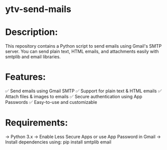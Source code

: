 # ytv-send-mails

# Description:
This repository contains a Python script to send emails using Gmail's SMTP server. You can send plain text, HTML emails, and attachments easily with smtplib and email libraries.

# Features:
✅ Send emails using Gmail SMTP
✅ Support for plain text & HTML emails
✅ Attach files & images to emails
✅ Secure authentication using App Passwords
✅ Easy-to-use and customizable

# Requirements:
-> Python 3.x
-> Enable Less Secure Apps or use App Password in Gmail
-> Install dependencies using:
  pip install smtplib email
